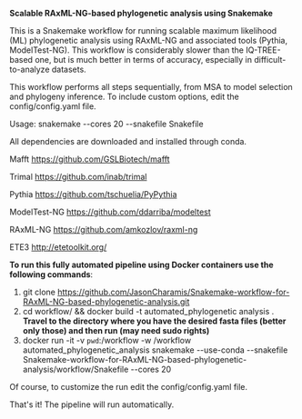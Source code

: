 **Scalable RAxML-NG-based phylogenetic analysis using Snakemake**

This is a Snakemake workflow for running scalable maximum likelihood (ML) phylogenetic analysis using RAxML-NG and associated tools (Pythia, ModelTest-NG). This workflow is considerably slower than the IQ-TREE-based one, but is much better in terms of accuracy, especially in difficult-to-analyze datasets.

This workflow performs all steps sequentially, from MSA to model selection and phylogeny inference. 
To include custom options, edit the config/config.yaml file.

Usage:
snakemake --cores 20 --snakefile Snakefile

All dependencies are downloaded and installed through conda.

Mafft
https://github.com/GSLBiotech/mafft

Trimal
https://github.com/inab/trimal

Pythia
https://github.com/tschuelia/PyPythia

ModelTest-NG
https://github.com/ddarriba/modeltest

RAxML-NG
https://github.com/amkozlov/raxml-ng

ETE3
http://etetoolkit.org/

**To run this fully automated pipeline using Docker containers use the following commands**:
1. git clone https://github.com/JasonCharamis/Snakemake-workflow-for-RAxML-NG-based-phylogenetic-analysis.git
2. cd workflow/ && docker build -t automated_phylogenetic analysis . 
**Travel to the directory where you have the desired fasta files (better only those) and then run (may need sudo rights)**
3. docker run -it -v `pwd`:/workflow -w /workflow automated_phylogenetic_analysis snakemake --use-conda --snakefile Snakemake-workflow-for-RAxML-NG-based-phylogenetic-analysis/workflow/Snakefile --cores 20

Of course, to customize the run edit the config/config.yaml file. 

That's it! The pipeline will run automatically.



